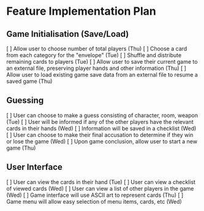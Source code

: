 # Feature Implementation Plan

## Game Initialisation (Save/Load)
[ ] Allow user to choose number of total players (Thu)
[ ] Choose a card from each category for the "envelope" (Tue)
[ ] Shuffle and distribute remaining cards to players (Tue)
[ ] Allow user to save their current game to an external file, preserving player hands and other information (Thu)
[ ] Allow user to load existing game save data from an external file to resume a saved game (Thu)

## Guessing
[ ] User can choose to make a guess consisting of character, room, weapon (Tue)
[ ] User will be informed if any of the other players have the relevant cards in their hands (Wed)
[ ] Information will be saved in a checklist (Wed)
[ ] User can choose to make their final accusation to determine if they win or lose the game (Wed)
[ ] Upon game conclusion, allow user to start a new game (Thu)

## User Interface
[ ] User can view the cards in their hand (Tue)
[ ] User can view a checklist of viewed cards (Wed)
[ ] User can view a list of other players in the game (Wed)
[ ] Game interface will use ASCII art to represent cards (Thu)
[ ] Game menu will allow easy selection of menu items, cards, etc (Wed)